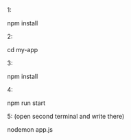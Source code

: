 1:

npm install

2:

cd my-app

3:

npm install

4:

npm run start

5: (open second terminal and write there)

nodemon app.js
